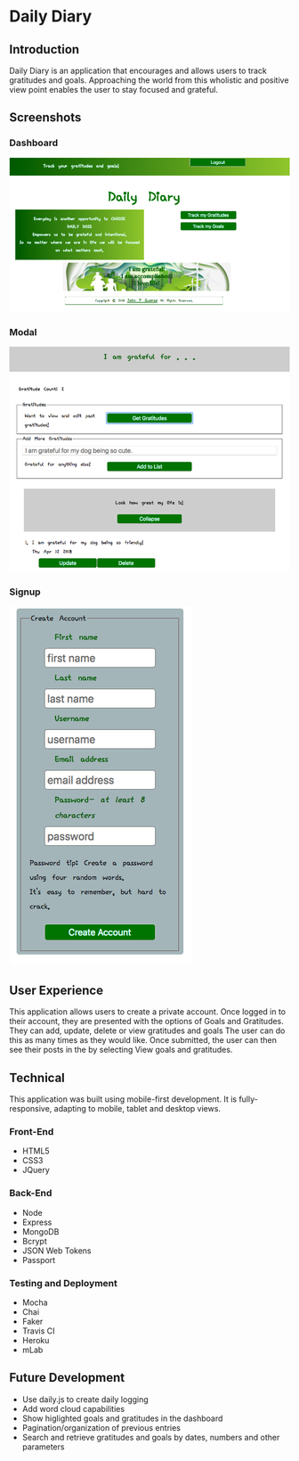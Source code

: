 # Daily Diary


## Introduction

Daily Diary is an application that encourages and allows users to track gratitudes and goals.  Approaching the world from this wholistic and positive view point enables the user to stay focused and grateful.


## Screenshots

### Dashboard
![Home](public/images/home.png "Home")

### Modal
![Modal](public/images/modal.png "Modal")

### Signup
![Signup](public/images/signup.png "Signup")

## User Experience
This application allows users to create a private account. Once logged in to their account, they are presented with the options of Goals and Gratitudes. They can add, update, delete or view gratitudes and goals The user can do this as many times as they would like. Once submitted, the user can then see their posts in the by selecting View goals and gratitudes.


## Technical

This application was built using mobile-first development. It is fully-responsive, adapting to mobile, tablet and desktop views.

### Front-End
- HTML5
- CSS3
- JQuery

### Back-End
- Node
- Express
- MongoDB
- Bcrypt
- JSON Web Tokens
- Passport

### Testing and Deployment
- Mocha
- Chai
- Faker
- Travis CI
- Heroku
- mLab


## Future Development

- Use daily.js to create daily logging
- Add word cloud capabilities
- Show higlighted goals and gratitudes in the dashboard
- Pagination/organization of previous entries
- Search and retrieve gratitudes and goals by dates, numbers and other parameters